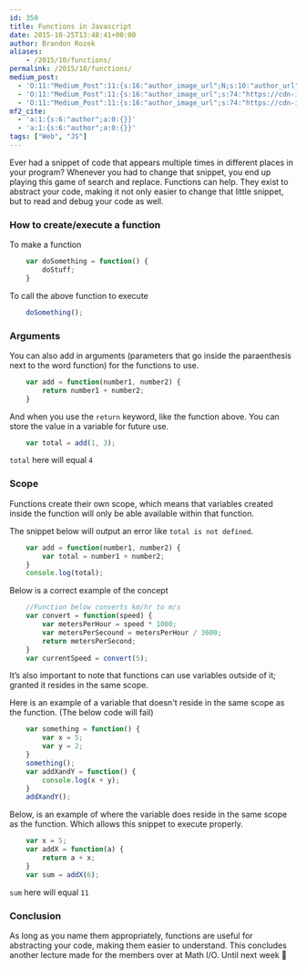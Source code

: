 ```yaml
---
id: 350
title: Functions in Javascript
date: 2015-10-25T13:48:41+00:00
author: Brandon Rozek
aliases:
    - /2015/10/functions/
permalink: /2015/10/functions/
medium_post:
  - 'O:11:"Medium_Post":11:{s:16:"author_image_url";N;s:10:"author_url";N;s:11:"byline_name";N;s:12:"byline_email";N;s:10:"cross_link";N;s:2:"id";N;s:21:"follower_notification";N;s:7:"license";N;s:14:"publication_id";N;s:6:"status";N;s:3:"url";N;}'
  - 'O:11:"Medium_Post":11:{s:16:"author_image_url";s:74:"https://cdn-images-1.medium.com/fit/c/200/200/1*dmbNkD5D-u45r44go_cf0g.png";s:10:"author_url";s:32:"https://medium.com/@brandonrozek";s:11:"byline_name";N;s:12:"byline_email";N;s:10:"cross_link";s:2:"no";s:2:"id";s:12:"44583f68d3fa";s:21:"follower_notification";s:2:"no";s:7:"license";s:19:"all-rights-reserved";s:14:"publication_id";s:2:"-1";s:6:"status";s:6:"public";s:3:"url";s:55:"https://medium.com/@brandonrozek/functions-44583f68d3fa";}'
  - 'O:11:"Medium_Post":11:{s:16:"author_image_url";s:74:"https://cdn-images-1.medium.com/fit/c/200/200/1*dmbNkD5D-u45r44go_cf0g.png";s:10:"author_url";s:32:"https://medium.com/@brandonrozek";s:11:"byline_name";N;s:12:"byline_email";N;s:10:"cross_link";s:2:"no";s:2:"id";s:12:"44583f68d3fa";s:21:"follower_notification";s:2:"no";s:7:"license";s:19:"all-rights-reserved";s:14:"publication_id";s:2:"-1";s:6:"status";s:6:"public";s:3:"url";s:55:"https://medium.com/@brandonrozek/functions-44583f68d3fa";}'
mf2_cite:
  - 'a:1:{s:6:"author";a:0:{}}'
  - 'a:1:{s:6:"author";a:0:{}}'
tags: ["Web", "JS"]
---
```

Ever had a snippet of code that appears multiple times in different places in your program? Whenever you had to change that snippet, you end up playing this game of search and replace. Functions can help. They exist to abstract your code, making it not only easier to change that little snippet, but to read and debug your code as well.

### How to create/execute a function

To make a function

```javascript
    var doSomething = function() {
        doStuff;
    }
```

To call the above function to execute

```javascript
    doSomething();
```

### Arguments

You can also add in arguments (parameters that go inside the paraenthesis next to the word function) for the functions to use.

```javascript
    var add = function(number1, number2) {
        return number1 + number2;
    }
```

And when you use the `return` keyword, like the function above. You can store the value in a variable for future use.

```javascript
    var total = add(1, 3);
```

`total` here will equal `4`

### Scope

Functions create their own scope, which means that variables created inside the function will only be able available within that function.

The snippet below will output an error like `total is not defined`.

```javascript
    var add = function(number1, number2) {
        var total = number1 + number2;
    }
    console.log(total);
```

Below is a correct example of the concept

```javascript
    //Function below converts km/hr to m/s
    var convert = function(speed) {
        var metersPerHour = speed * 1000;
        var metersPerSecound = metersPerHour / 3600;
        return metersPerSecond;
    }
    var currentSpeed = convert(5);
```

It’s also important to note that functions can use variables outside of it; granted it resides in the same scope.

Here is an example of a variable that doesn't reside in the same scope as the function. (The below code will fail)

```javascript
    var something = function() {
        var x = 5;
        var y = 2;
    }
    something();
    var addXandY = function() {
        console.log(x + y);
    }
    addXandY();
```

Below, is an example of where the variable does reside in the same scope as the function. Which allows this snippet to execute properly.

```javascript
    var x = 5;
    var addX = function(a) {
        return a + x;
    }
    var sum = addX(6);
```

`sum` here will equal `11`

### Conclusion

As long as you name them appropriately, functions are useful for abstracting your code, making them easier to understand. This concludes another lecture made for the members over at Math I/O. Until next week 🙂